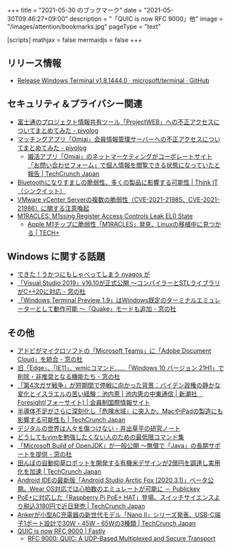 +++
title = "2021-05-30 のブックマーク"
date =  "2021-05-30T09:46:27+09:00"
description = "「QUIC is now RFC 9000」他"
image = "/images/attention/bookmarks.jpg"
pageType = "text"

[scripts]
  mathjax = false
  mermaidjs = false
+++

## リリース情報

- [Release Windows Terminal v1.8.1444.0 · microsoft/terminal · GitHub](https://github.com/microsoft/terminal/releases/tag/v1.8.1444.0)

## セキュリティ＆プライバシー関連

- [富士通のプロジェクト情報共有ツール「ProjectWEB」への不正アクセスについてまとめてみた - piyolog](https://piyolog.hatenadiary.jp/entry/2021/05/26/053332)
- [マッチングアプリ「Omiai」会員情報管理サーバーへの不正アクセスについてまとめてみた - piyolog](https://piyolog.hatenadiary.jp/entry/2021/05/24/033426)
  - [婚活アプリ「Omiai」のネットマーケティングがコーポレートサイト「お問い合わせフォーム」で個人情報を閲覧できる状態になっていたと報告  |  TechCrunch Japan](https://jp.techcrunch.com/2021/05/24/net-marketing-omiai-02/)
- [Bluetoothになりすましの脆弱性、多くの製品に影響する可能性 | Think IT（シンクイット）](https://thinkit.co.jp/news/bn/18388)
- [VMware vCenter Serverの複数の脆弱性（CVE-2021-21985、CVE-2021-21986）に関する注意喚起](https://www.jpcert.or.jp/at/2021/at210025.html)
- [M1RACLES: M1ssing Register Access Controls Leak EL0 State](https://m1racles.com/)
  - [Apple M1チップに脆弱性「M1RACLES」発見、Linuxの移植中に見つかる | TECH+](https://news.mynavi.jp/article/20210527-1894974/)

## Windows に関する話題

- [できた！うかつにもしゃべってしまう nyagos が](https://zenn.dev/zetamatta/articles/ukkari-talk-nyagos)
- [「Visual Studio 2019」v16.10が正式公開 ～コンパイラーとSTLライブラリがC++20に対応 - 窓の杜](https://forest.watch.impress.co.jp/docs/news/1327159.html)
- [「Windows Terminal Preview 1.9」はWindows既定のターミナルエミュレーターとして動作可能 ～「Quake」モードも追加 - 窓の杜](https://forest.watch.impress.co.jp/docs/news/1326996.html)

## その他

- [アドビがマイクロソフトの「Microsoft Teams」に「Adobe Document Cloud」を統合 - 窓の杜](https://forest.watch.impress.co.jp/docs/news/1326138.html)
- [旧「Edge」、「IE11」、wmicコマンド……「Windows 10 バージョン 21H1」で削除・非推奨となる機能たち - 窓の杜](https://forest.watch.impress.co.jp/docs/news/1325972.html)
- [「第4次ガザ戦争」が短期間で停戦に向かった背景：バイデン政権の静かな変化とイスラエルの苦い経験：池内恵 | 池内恵の中東通信 | 新潮社　Foresight(フォーサイト) | 会員制国際情報サイト](https://www.fsight.jp/articles/-/47944)
- [半導体不足がさらに深刻化し「危険水域」に突入か、MacやiPadの製造にも影響する可能性も  |  TechCrunch Japan](https://jp.techcrunch.com/2021/05/21/chip-delaysdamgerous/)
- [デジタルの世界は人々を傷つけない - 井出草平の研究ノート](https://ides.hatenablog.com/entry/2021/05/22/132953)
- [どうしてもvimを勉強したくない人のための最低限コマンド集](https://zenn.dev/cryptobox/articles/560e82a2f4bc48)
- [「Microsoft Build of OpenJDK」が一般公開 ～無償で「Java」の長期サポートを提供 - 窓の杜](https://forest.watch.impress.co.jp/docs/news/1326994.html)
- [田んぼの自動抑草ロボットを開発する有機米デザインが2億円を調達し実用化を加速  |  TechCrunch Japan](https://jp.techcrunch.com/2021/05/26/2021-05-25-yuukimaidesign-weeding-robot-raised-200m-jpy/)
- [Android IDEの最新版「Android Studio Arctic Fox (2020.3.1)」ベータ公開。Wear OS対応では心拍数のエミュレートが可能に － Publickey](https://www.publickey1.jp/blog/21/android_ideandroid_studio_arctic_fox_202031wear_os.html)
- [PoE+に対応した「Raspberry Pi  PoE+ HAT」登場、スイッチサイエンスより税込3180円で近日発売  |  TechCrunch Japan](https://jp.techcrunch.com/2021/05/25/2021-05-25-raspberrypi-porplus-hat-release/)
- [Ankerが小型AC充電器の新世代モデル「Nano II」シリーズ発表、USB-C端子1ポート設計で30W・45W・65Wの3種類  |  TechCrunch Japan](https://jp.techcrunch.com/2021/05/25/anker-gan-ii-nano-ii/)
- [QUIC is now RFC 9000 | Fastly](https://www.fastly.com/blog/quic-is-now-rfc-9000)
  - [RFC 9000: QUIC: A UDP-Based Multiplexed and Secure Transport](https://www.rfc-editor.org/rfc/rfc9000.html)
